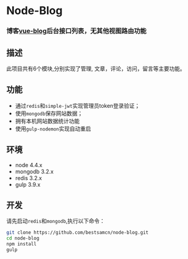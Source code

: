 # Node-Blog
### 博客[vue-blog](https://github.com/bestsamcn/vue-blog)后台接口列表，无其他视图路由功能

## 描述
此项目共有6个模块,分别实现了管理, 文章，评论，访问，留言等主要功能。

## 功能
- 通过``redis``和``simple-jwt``实现管理员token登录验证；
- 使用``mongodb``保存网站数据；
- 拥有本机网站数据统计功能
- 使用``gulp-nodemon``实现自动重启

## 环境
- node 4.4.x
- mongodb 3.2.x
- redis 3.2.x
- gulp 3.9.x

## 开发
请先启动``redis``和``mongodb``,执行以下命令：
```bash
git clone https://github.com/bestsamcn/node-blog.git
cd node-blog
npm install
gulp
```